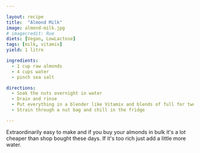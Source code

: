 ```yaml
---

layout: recipe
title:  "Almond Milk"
image: almond-milk.jpg
# imagecredit: Rue
diets: [Vegan, LowLactose]
tags: [milk, vitamix]
yield: 1 litre

ingredients:
  - 1 cup raw almonds
  - 4 cups water
  - pinch sea salt

directions:
  - Soak the nuts overnight in water
  - Drain and rinse
  - Put everything in a blender like Vitamix and blends of full for two minutes
  - Strain through a nut bag and chill in the fridge

---
```

Extraordinarily easy to make and if you buy your almonds in bulk it's a lot
cheaper than shop bought these days. If it's too rich just add a little more water.
